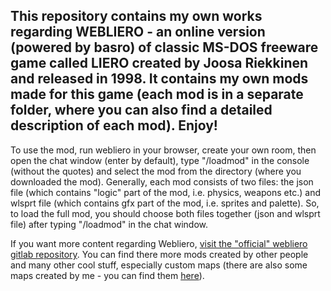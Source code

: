 This repository contains my own works regarding WEBLIERO - an online version (powered by basro) of classic MS-DOS freeware game called LIERO created by Joosa Riekkinen and released in 1998. It contains my own mods made for this game (each mod is in a separate folder, where you can also find a detailed description of each mod). Enjoy!
---------------------------------------------------
To use the mod, run webliero in your browser, create your own room, then open the chat window (enter by default), type "/loadmod" in the console (without the quotes) and select the mod from the directory (where you downloaded the mod). Generally, each mod consists of two files: the json file (which contains "logic" part of the mod, i.e. physics, weapons etc.) and wlsprt file (which contains gfx part of the mod, i.e. sprites and palette). So, to load the full mod, you should choose both files together (json and wlsprt file) after typing "/loadmod" in the chat window.

If you want more content regarding Webliero, [visit the "official" webliero gitlab repository](https://www.gitlab.com/webliero). You can find there more mods created by other people and many other cool stuff, especially custom maps (there are also some maps created by me - you can find them [here](https://www.gitlab.com/webliero/webliero-maps/-/tree/master/kangaroo)).
